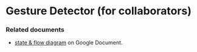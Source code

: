 Gesture Detector (for collaborators)
===

### Related documents

- [state & flow diagram](/Users/boyw165/Developer/cb-collage-gesture-detector/README.md) on Google Document.
